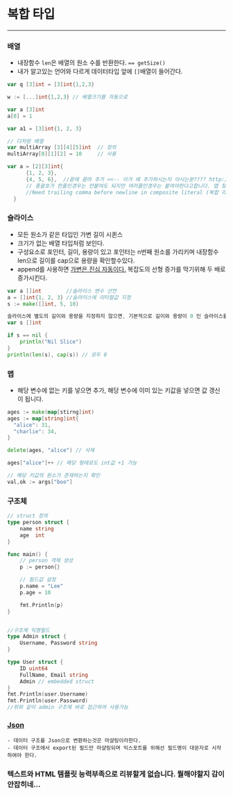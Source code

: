# 복합 타입

---

### 배열
  - 내장함수 `len`은 배열의 원소 수를 반환한다. `== getSize()`
  - 내가 알고있는 언어와 다르게 데이터타입 앞에 `[]`배열이 들어간다.
  ```go
  var q [3]int = [3]int{1,2,3}
  
  w := [...]int{1,2,3} // 배열크기를 자동으로
  
  var a [3]int
  a[0] = 1
  
  var a1 = [3]int{1, 2, 3}
  
  // 다차원 배열
  var multiArray [3][4][5]int  // 정의
  multiArray[0][1][2] = 10     // 사용
  
  var a = [2][3]int{
        {1, 2, 3},
        {4, 5, 6},  //끝에 콤마 추가 <<-- 이거 왜 추가하시는지 아시는분???? http://golang.site/go/article/12-Go-%EC%BB%AC%EB%A0%89%EC%85%98---%EB%B0%B0%EC%97%B4
        // 중괄호가 한줄인경우는 안붙여도 되지만 여러줄인경우는 붙여야한다고합니다. 맵 찾아보다가 알았음 이유는 못찾음 ㅠ 
        //Need trailing comma before newline in composite literal (복합 리터럴에서 줄 바꿈 앞에 후행 쉼표가 필요합니다.)
    }
  ```
### 슬라이스
  - 모든 원소가 같은 타입인 가변 길이 시퀸스
  - 크기가 없는 배열 타입처럼 보인다.
  - 구성요소로 포인터, 길이, 용량이 있고 포인터는 n번째 원소를 가리키며 내장함수 len으로 길이를 cap으로 용량을 확인할수있다.
  - append를 사용하면 [가변은 진심 자동이다.](https://github.com/adonovan/gopl.io/blob/master/ch4/append/main.go) 복잡도의 선형 증가를 막기위해 두 배로 증가시킨다.
  ```go
  var a []int        //슬라이스 변수 선언
  a = []int{1, 2, 3} //슬라이스에 리터럴값 지정
  s := make([]int, 5, 10)

  슬라이스에 별도의 길이와 용량을 지정하지 않으면, 기본적으로 길이와 용량이 0 인 슬라이스를 만드는데, 이를 Nil Slice 라 하고, nil 과 비교하면 참을 리턴한다.
  var s []int

  if s == nil {
      println("Nil Slice")
  }
  println(len(s), cap(s)) // 모두 0
  ```
### 맵
  - 해당 변수에 없는 키를 넣으면 추가, 해당 변수에 이미 있는 키값을 넣으면 값 갱신이 됩니다.
  ```go
  ages := make(map[stirng]int)
  ages := map[string]int{
    "alice": 31,
    "charlie": 34,
  }
  
  delete(ages, "alice") // 삭제
  
  ages["alice"]++ // 해당 형태로도 int값 +1 가능
  
  // 해당 키값의 원소가 존재하는지 확인
  val,ok := args["boo"]
  ```
### 구조체
  ```go
  // struct 정의
  type person struct {
      name string
      age  int
  }

  func main() {
      // person 객체 생성
      p := person{}

      // 필드값 설정
      p.name = "Lee"
      p.age = 10

      fmt.Println(p)
  }
  
  
  //구조체 익명필드
  type Admin struct {
      Username, Password string
  }

  type User struct {
      ID uint64
      FullName, Email string
      Admin // embedded struct
  }
  fmt.Println(user.Username)
  fmt.Println(user.Password)
  //위와 같이 admin 구조체 바로 접근하여 사용가능
  ```
  
  ### [Json](https://github.com/adonovan/gopl.io/blob/master/ch4/movie/main.go)
    - 데이터 구조를 Json으로 변환하는것은 마샬링이라한다.
    - 데이터 구조에서 export된 필드만 마샬링되며 익스포트를 위해선 필드명이 대문자로 시작하여야 한다.
    
 ### 텍스트와 HTML 템플릿 능력부족으로 리뷰할게 없습니다. 뭘해야할지 감이 안잡히네... 
